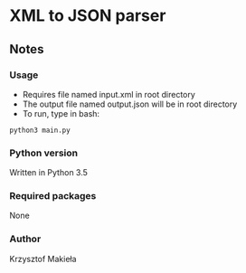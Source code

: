 # XML to JSON parser
Notes
-----
### Usage
- Requires file named input.xml in root directory
- The output file named output.json will be in root directory
- To run, type in bash:
```
python3 main.py
```

### Python version
Written in Python 3.5

### Required packages
None

### Author
Krzysztof Makieła
